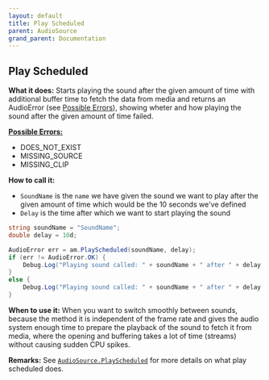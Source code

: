 ```yaml
---
layout: default
title: Play Scheduled
parent: AudioSource
grand_parent: Documentation
---
```


## Play Scheduled
**What it does:**
Starts playing the sound after the given amount of time with additional buffer time to fetch the data from media and returns an AudioError (see [Possible Errors](https://mathewhdyt.github.io/Unity-Audio-Manager/docs/documentation/index/#possible-errors)), showing wheter and how playing the sound after the given amount of time failed.

[**Possible Errors:**](https://mathewhdyt.github.io/Unity-Audio-Manager/docs/documentation/index/#possible-errors)
- DOES_NOT_EXIST
- MISSING_SOURCE
- MISSING_CLIP

**How to call it:**
- ```SoundName``` is the ```name``` we have given the sound we want to play after the given amount of time which would be the 10 seconds we've defined
- ```Delay``` is the time after which we want to start playing the sound

```csharp
string soundName = "SoundName";
double delay = 10d;

AudioError err = am.PlayScheduled(soundName, delay);
if (err != AudioError.OK) {
    Debug.Log("Playing sound called: " + soundName + " after " + delay.ToString("0.00") + " failed with error id: " + err);
}
else {
    Debug.Log("Playing sound called: " + soundName + " after " + delay.ToString("0.00") + " seconds succesfull");
}
```

**When to use it:**
When you want to switch smoothly between sounds, because the method it is independent of the frame rate and gives the audio system enough time to prepare the playback of the sound to fetch it from media, where the opening and buffering takes a lot of time (streams) without causing sudden CPU spikes.

**Remarks:**
See [```AudioSource.PlayScheduled```](https://docs.unity3d.com/ScriptReference/AudioSource.PlayScheduled.html) for more details on what play scheduled does.

